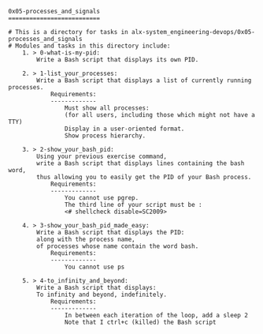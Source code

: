 	0x05-processes_and_signals
	==========================

	# This is a directory for tasks in alx-system_engineering-devops/0x05-processes_and_signals
	# Modules and tasks in this directory include:
		1. > 0-what-is-my-pid:
			Write a Bash script that displays its own PID.

		2. > 1-list_your_processes:
			Write a Bash script that displays a list of currently running processes.
				Requirements:
				-------------
					Must show all processes:
					(for all users, including those which might not have a TTY)
					Display in a user-oriented format.
					Show process hierarchy.

		3. > 2-show_your_bash_pid:
			Using your previous exercise command,
			write a Bash script that displays lines containing the bash word,
			thus allowing you to easily get the PID of your Bash process.
				Requirements:
				-------------
					You cannot use pgrep.
					The third line of your script must be :
					<# shellcheck disable=SC2009>

		4. > 3-show_your_bash_pid_made_easy:
			Write a Bash script that displays the PID:
			along with the process name,
			of processes whose name contain the word bash.
				Requirements:
				-------------
					You cannot use ps

		5. > 4-to_infinity_and_beyond:
			Write a Bash script that displays:
			To infinity and beyond, indefinitely.
				Requirements:
				-------------
					In between each iteration of the loop, add a sleep 2
					Note that I ctrl+c (killed) the Bash script
